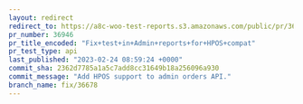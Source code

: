 ```yaml
---
layout: redirect
redirect_to: https://a8c-woo-test-reports.s3.amazonaws.com/public/pr/36946/api/index.html
pr_number: 36946
pr_title_encoded: "Fix+test+in+Admin+reports+for+HPOS+compat"
pr_test_type: api
last_published: "2023-02-24 08:59:24 +0000"
commit_sha: 2362d7785a1a5c7add8cc31649b18a256096a930
commit_message: "Add HPOS support to admin orders API."
branch_name: fix/36678
---
```

